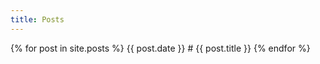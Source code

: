 ```yaml
---
title: Posts
---
```


{% for post in site.posts %}
    {{ post.date }}
    # {{ post.title }}
{% endfor %}
